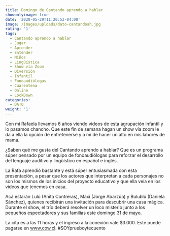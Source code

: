 ```yaml
---
title: Domingo de Cantando aprendo a hablar
showonlyimage: true
date: '2020-05-29T11:20:53-04:00'
image: /images/uploads/dato-cantandoah.jpg
rating: '1'
tags:
  - Cantando aprendo a hablar
  - Jugar
  - Aprender
  - Entender
  - Niños
  - Lingüística
  - Show vía Zoom
  - Diversión
  - Infantil
  - Fonoaudiólogas
  - Cuarentena
  - Online
  - LockDown
categories:
  - DATO
weight: '1'
---
```

Con mi Rafaela llevamos 6 años viendo videos de esta agrupación infantil y lo pasamos chancho. Que este fin de semana hagan un show vía zoom le da a ella la opción de entretenerse y a mí de hacer un alto en mis labores de mamá.

<!--more-->

¿Saben qué me gusta del Cantando aprendo a hablar? Que es un programa súper pensado por un equipo de fonoaudiólogas para reforzar el desarrollo del lenguaje auditivo y lingüístico en español e inglés.

La Rafa aprendió bastante y está súper entusiasmada con esta presentación, a pesar que los actores que interpretan a cada personajes no son los mismos de los inicios del proyecto educativo y que ella veía en los videos que tenemos en casa. 

Acá estarán Lulú (Anita Contreras), Maxi (Jorge Abarzúa) y Bulublú (Daniela Sánchez), quienes recibirán una invitación para descubrir una casa mágica. Durante el show, el trío deberá resolver un loco misterio junto a los pequeños espectadores y sus familias este domingo 31 de mayo. 

La cita es a las 11 horas y el ingreso a la conexión vale $3.000. Este puede pagarse en www.cow.cl. #SOYprueboytecuento
